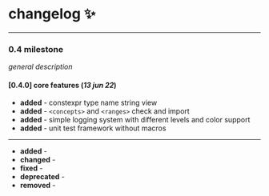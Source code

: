 # changelog :sparkles:

---

### 0.4 milestone

_general description_

#### [0.4.0] core features (_13 jun 22_)

- **added** - constexpr type name string view
- **added** - `<concepts>` and `<ranges>` check and import
- **added** - simple logging system with different levels and color support
- **added** - unit test framework without macros

---

- **added** - 
- **changed** - 
- **fixed** -
- **deprecated** -
- **removed** -